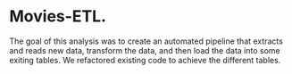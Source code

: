 # Movies-ETL.
The goal of this analysis was to create an automated pipeline that extracts and reads new data, transform the data, and then load the data into some exiting tables. We refactored existing code to achieve the different tables.
